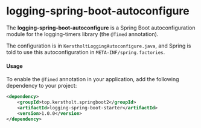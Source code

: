 # logging-spring-boot-autoconfigure

The **logging-spring-boot-autoconfigure** is a Spring Boot autoconfiguration module 
for the logging-timers library (the `@Timed` annotation).

The configuration is in `KerstholtLoggingAutoconfigure.java`, and Spring is told 
to use this autoconfiguration in `META-INF/spring.factories`.

#### Usage

To enable the `@Timed` annotation in your application, add the following dependency
to your project:

```xml
<dependency>
    <groupId>top.kerstholt.springboot2</groupId>
    <artifactId>logging-spring-boot-starter</artifactId>
    <version>1.0.0</version>
</dependency>
```